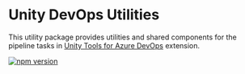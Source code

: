 # Unity DevOps Utilities

This utility package provides utilities and shared components for the pipeline tasks in [Unity Tools for Azure DevOps](https://github.com/Dinomite-Studios/unity-azure-pipelines-tasks) extension.

[![npm version](https://badge.fury.io/js/%40dinomite-studios%2Funity-utilities.svg)](https://badge.fury.io/js/%40dinomite-studios%2Funity-utilities)